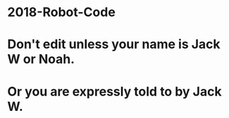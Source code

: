 # 2018-Robot-Code
# Don't edit unless your name is Jack W or Noah.
# Or you are expressly told to by Jack W.
